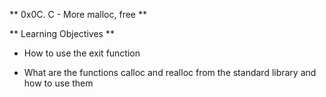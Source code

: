 ** 0x0C. C - More malloc, free **

** Learning Objectives **

* How to use the exit function

* What are the functions calloc and realloc from the standard library and how to use them
